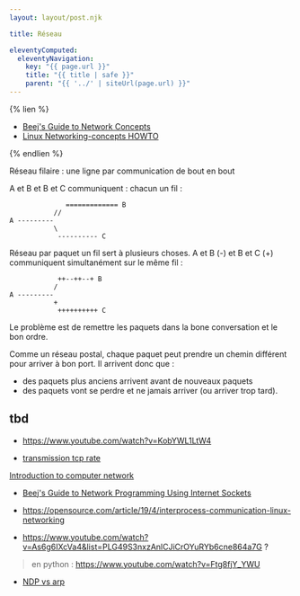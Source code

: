 ```yaml
---
layout: layout/post.njk

title: Réseau

eleventyComputed:
  eleventyNavigation:
    key: "{{ page.url }}"
    title: "{{ title | safe }}"
    parent: "{{ '../' | siteUrl(page.url) }}"
---
```




{% lien %}

- [Beej's Guide to Network Concepts](https://beej.us/guide/bgnet0/html/)
- [Linux Networking-concepts HOWTO](https://www.netfilter.org/documentation/HOWTO/networking-concepts-HOWTO.html)

{% endlien %}

Réseau filaire : une ligne par communication de bout en bout

A et B et B et C communiquent : chacun un fil :

```
              ============= B
           //
A ---------
           \
            ---------- C
```

Réseau par paquet un fil sert à plusieurs choses. A et B (-) et B et C (+) communiquent simultanément sur le même fil :

```
            ++--++--+ B
           /
A ---------
           +
            ++++++++++ C
```

Le problème est de remettre les paquets dans la bone conversation et le bon ordre.

Comme un réseau postal, chaque paquet peut prendre un chemin différent pour arriver à bon port. Il arrivent donc que :

- des paquets plus anciens arrivent avant de nouveaux paquets
- des paquets vont se perdre et ne jamais arriver (ou arriver trop tard).

## tbd

- <https://www.youtube.com/watch?v=KobYWL1LtW4>

- [transmission tcp rate](https://www.youtube.com/watch?v=LfiRKZze0HM&list=PLhy9gU5W1fvUND_5mdpbNVHC1WCIaABbP&index=32)

[Introduction to computer network](https://intronetworks.cs.luc.edu/)

- [Beej's Guide to Network Programming Using Internet Sockets](https://beej.us/guide/bgnet/)
- <https://opensource.com/article/19/4/interprocess-communication-linux-networking>

- <https://www.youtube.com/watch?v=As6g6IXcVa4&list=PLG49S3nxzAnlCJiCrOYuRYb6cne864a7G> ?

> en python : <https://www.youtube.com/watch?v=Ftg8fjY_YWU>


- [NDP vs arp](https://docs.oracle.com/cd/E19957-01/820-2982/chapter1-41/index.html)
